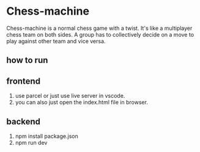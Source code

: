 # Chess-machine

Chess-machine is a normal chess game with a twist. It's like a multiplayer chess team on both sides.
A group has to collectively decide on a move to play against other team and vice versa.

## how to run

## frontend
1. use parcel or just use live server in vscode.
2. you can also just open the index.html file in browser.

## backend
1. npm install package.json
2. npm run dev